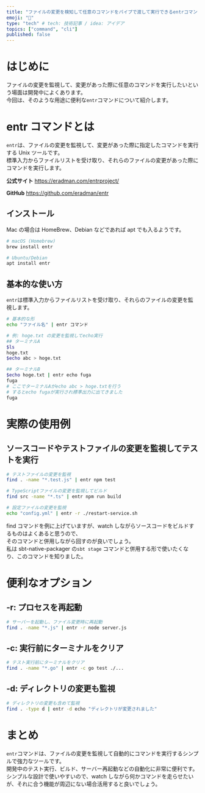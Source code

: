 ```yaml
---
title: "ファイルの変更を検知して任意のコマンドをパイプで渡して実行できるentrコマンドが便利"
emoji: "🔖"
type: "tech" # tech: 技術記事 / idea: アイデア
topics: ["command", "cli"]
published: false
---
```


# はじめに

ファイルの変更を監視して、変更があった際に任意のコマンドを実行したいという場面は開発中によくあります。  
今回は、そのような用途に便利な`entr`コマンドについて紹介します。

# entr コマンドとは

`entr`は、ファイルの変更を監視して、変更があった際に指定したコマンドを実行する Unix ツールです。  
標準入力からファイルリストを受け取り、それらのファイルの変更があった際にコマンドを実行します。

**公式サイト**
https://eradman.com/entrproject/

**GitHub**
https://github.com/eradman/entr

## インストール

Mac の場合は HomeBrew、Debian などであれば apt でも入るようです。

```bash
# macOS (Homebrew)
brew install entr

# Ubuntu/Debian
apt install entr
```

## 基本的な使い方

`entr`は標準入力からファイルリストを受け取り、それらのファイルの変更を監視します。

```bash
# 基本的な形
echo "ファイル名" | entr コマンド

# 例: hoge.txt の変更を監視してecho実行
## ターミナルA
$ls
hoge.txt
$echo abc > hoge.txt

## ターミナルB
$echo hoge.txt | entr echo fuga
fuga
# ここでターミナルAがecho abc > hoge.txtを行う
# するとecho fugaが実行され標準出力に出てきました
fuga
```

# 実際の使用例

## ソースコードやテストファイルの変更を監視してテストを実行

```bash
# テストファイルの変更を監視
find . -name "*.test.js" | entr npm test

# TypeScriptファイルの変更を監視してビルド
find src -name "*.ts" | entr npm run build

# 設定ファイルの変更を監視
echo "config.yml" | entr -r ./restart-service.sh
```

find コマンドを例に上げていますが、watch しながらソースコードをビルドするものはよくあると思うので、  
そのコマンドと併用しながら回すのが良いでしょう。  
私は sbt-native-packager の`sbt stage` コマンドと併用する形で使いたくなり、このコマンドを知りました。

# 便利なオプション

## -r: プロセスを再起動

```bash
# サーバーを起動し、ファイル変更時に再起動
find . -name "*.js" | entr -r node server.js
```

## -c: 実行前にターミナルをクリア

```bash
# テスト実行前にターミナルをクリア
find . -name "*.go" | entr -c go test ./...
```

## -d: ディレクトリの変更も監視

```bash
# ディレクトリの変更も含めて監視
find . -type d | entr -d echo "ディレクトリが変更されました"
```

# まとめ

`entr`コマンドは、ファイルの変更を監視して自動的にコマンドを実行するシンプルで強力なツールです。  
開発中のテスト実行、ビルド、サーバー再起動などの自動化に非常に便利です。  
シンプルな設計で使いやすいので、watch しながら何かコマンドを走らせたいが、それに合う機能が周辺にない場合活用すると良いでしょう。
